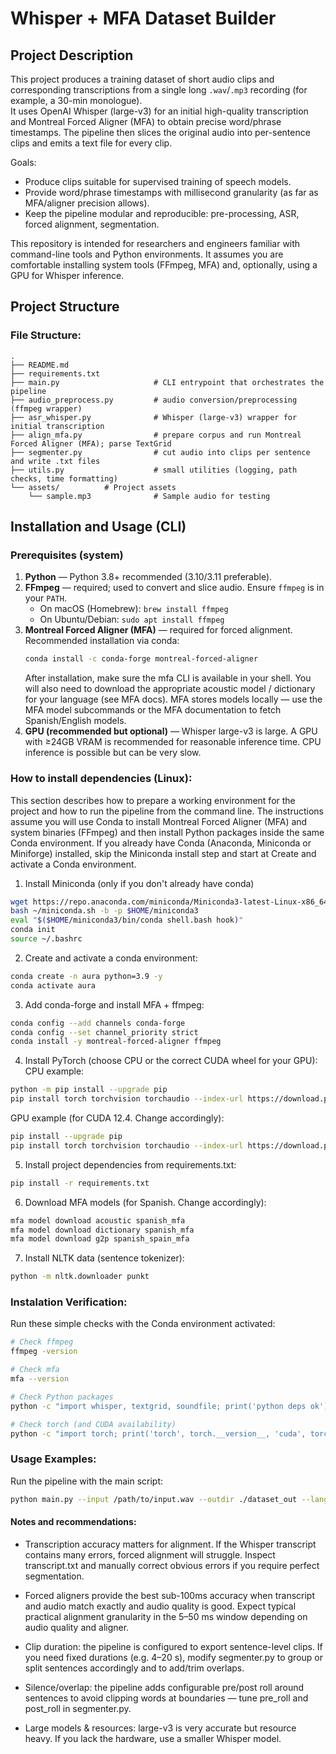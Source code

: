 # Whisper + MFA Dataset Builder

## Project Description

This project produces a training dataset of short audio clips and corresponding transcriptions from a single long `.wav`/`.mp3` recording (for example, a 30-min monologue).  
It uses OpenAI Whisper (large-v3) for an initial high-quality transcription and Montreal Forced Aligner (MFA) to obtain precise word/phrase timestamps. The pipeline then slices the original audio into per-sentence clips and emits a text file for every clip.

Goals:
- Produce clips suitable for supervised training of speech models.
- Provide word/phrase timestamps with millisecond granularity (as far as MFA/aligner precision allows).
- Keep the pipeline modular and reproducible: pre-processing, ASR, forced alignment, segmentation.

This repository is intended for researchers and engineers familiar with command-line tools and Python environments. It assumes you are comfortable installing system tools (FFmpeg, MFA) and, optionally, using a GPU for Whisper inference.


## Project Structure

### File Structure:
```
.
├── README.md
├── requirements.txt
├── main.py                     # CLI entrypoint that orchestrates the pipeline
├── audio_preprocess.py         # audio conversion/preprocessing (ffmpeg wrapper)
├── asr_whisper.py              # Whisper (large-v3) wrapper for initial transcription
├── align_mfa.py                # prepare corpus and run Montreal Forced Aligner (MFA); parse TextGrid
├── segmenter.py                # cut audio into clips per sentence and write .txt files
├── utils.py                    # small utilities (logging, path checks, time formatting)
└── assets/			 # Project assets
    └── sample.mp3              # Sample audio for testing
```

## Installation and Usage (CLI)

### Prerequisites (system)
1. **Python** — Python 3.8+ recommended (3.10/3.11 preferable).  
2. **FFmpeg** — required; used to convert and slice audio. Ensure `ffmpeg` is in your `PATH`.  
   - On macOS (Homebrew): `brew install ffmpeg`  
   - On Ubuntu/Debian: `sudo apt install ffmpeg`  
3. **Montreal Forced Aligner (MFA)** — required for forced alignment. Recommended installation via conda:
   ```bash
   conda install -c conda-forge montreal-forced-aligner
   ```
   After installation, make sure the mfa CLI is available in your shell. You will also need to download the appropriate acoustic model / dictionary for your language (see MFA docs). MFA stores models locally — use the MFA model subcommands or the MFA documentation to fetch Spanish/English models.
4. **GPU (recommended but optional)** — Whisper large-v3 is large. A GPU with ≥24GB VRAM is recommended for reasonable inference time. CPU inference is possible but can be very slow.

### How to install dependencies (Linux):
This section describes how to prepare a working environment for the project and how to run the pipeline from the command line. The instructions assume you will use Conda to install Montreal Forced Aligner (MFA) and system binaries (FFmpeg) and then install Python packages inside the same Conda environment.
If you already have Conda (Anaconda, Miniconda or Miniforge) installed, skip the Miniconda install step and start at Create and activate a Conda environment.

1. Install Miniconda (only if you don't already have conda)
```bash
wget https://repo.anaconda.com/miniconda/Miniconda3-latest-Linux-x86_64.sh -O ~/miniconda.sh
bash ~/miniconda.sh -b -p $HOME/miniconda3
eval "$($HOME/miniconda3/bin/conda shell.bash hook)"
conda init
source ~/.bashrc
```

2. Create and activate a conda environment:
```bash
conda create -n aura python=3.9 -y
conda activate aura
```

3. Add conda-forge and install MFA + ffmpeg:
```bash
conda config --add channels conda-forge
conda config --set channel_priority strict
conda install -y montreal-forced-aligner ffmpeg
```

4. Install PyTorch (choose CPU or the correct CUDA wheel for your GPU):
CPU example:
```bash
python -m pip install --upgrade pip
pip install torch torchvision torchaudio --index-url https://download.pytorch.org/whl/cpu
```
GPU example (for CUDA 12.4. Change accordingly):
```bash
pip install --upgrade pip
pip install torch torchvision torchaudio --index-url https://download.pytorch.org/whl/cu124
```

5. Install project dependencies from requirements.txt:
```bash
pip install -r requirements.txt
```

6. Download MFA models (for Spanish. Change accordingly):
```bash
mfa model download acoustic spanish_mfa
mfa model download dictionary spanish_mfa
mfa model download g2p spanish_spain_mfa
```

7. Install NLTK data (sentence tokenizer):
```bash
python -m nltk.downloader punkt
```

### Instalation Verification:
Run these simple checks with the Conda environment activated:
```bash
# Check ffmpeg
ffmpeg -version

# Check mfa
mfa --version

# Check Python packages
python -c "import whisper, textgrid, soundfile; print('python deps ok')"

# Check torch (and CUDA availability)
python -c "import torch; print('torch', torch.__version__, 'cuda', torch.cuda.is_available())"
```


### Usage Examples:
Run the pipeline with the main script:
```bash
python main.py --input /path/to/input.wav --outdir ./dataset_out --lang es --whisper_model large-v3 --mfa_lang spanish_mfa
```

#### Notes and recommendations:
- Transcription accuracy matters for alignment. If the Whisper transcript contains many errors, forced alignment will struggle. Inspect transcript.txt and manually correct obvious errors if you require perfect segmentation.

- Forced aligners provide the best sub-100ms accuracy when transcript and audio match exactly and audio quality is good. Expect typical practical alignment granularity in the 5–50 ms window depending on audio quality and aligner.

- Clip duration: the pipeline is configured to export sentence-level clips. If you need fixed durations (e.g. 4–20 s), modify segmenter.py to group or split sentences accordingly and to add/trim overlaps.

- Silence/overlap: the pipeline adds configurable pre/post roll around sentences to avoid clipping words at boundaries — tune pre_roll and post_roll in segmenter.py.

- Large models & resources: large-v3 is very accurate but resource heavy. If you lack the hardware, use a smaller Whisper model.
